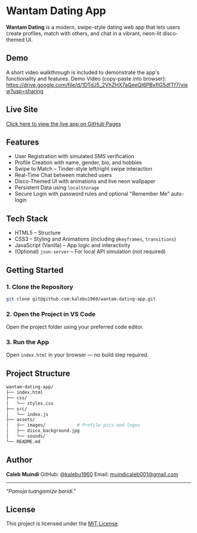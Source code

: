 # Wantam Dating App

**Wantam Dating** is a modern, swipe-style dating web app that lets users create profiles, match with others, and chat in a vibrant, neon-lit disco-themed UI.

## Demo

A short video walkthrough is included to demonstrate the app's functionality and features.
Demo Video (copy-paste into browser): https://drive.google.com/file/d/1DTdJ5_2VhZHX7aQeeQI6PBxflG5dfTf7/view?usp=sharing

## Live Site

[Click here to view the live app on GitHub Pages](https://kalebu1960.github.io/wantam-dating-app/)

## Features

* User Registration with simulated SMS verification
* Profile Creation with name, gender, bio, and hobbies
* Swipe to Match – Tinder-style left/right swipe interaction
* Real-Time Chat between matched users
* Disco-Themed UI with animations and live neon wallpaper
* Persistent Data using `localStorage`
* Secure Login with password rules and optional "Remember Me" auto-login

## Tech Stack

* HTML5 – Structure
* CSS3 – Styling and Animations (including `@keyframes`, `transitions`)
* JavaScript (Vanilla) – App logic and interactivity
* (Optional) `json-server` – For local API simulation (not required)

## Getting Started

### 1. Clone the Repository

```bash
git clone git@github.com:kalebu1960/wantam-dating-app.git
```

### 2. Open the Project in VS Code

Open the project folder using your preferred code editor.

### 3. Run the App

Open `index.html` in your browser — no build step required.

## Project Structure

```bash
wantam-dating-app/
├── index.html
├── css/
│   └── styles.css
├── src/
│   └── index.js
├── assets/
│   ├── images/            # Profile pics and logos
│   ├── disco_background.jpg
│   └── sounds/
└── README.md
```

## Author

**Caleb Muindi**
GitHub: [@kalebu1960](https://github.com/kalebu1960)
Email: [muindicaleb001@gmail.com](mailto:muindicaleb001@gmail.com)

---

*"Pamoja tuangamize baridi."*
## License

This project is licensed under the [MIT License](https://opensource.org/licenses/MIT).


